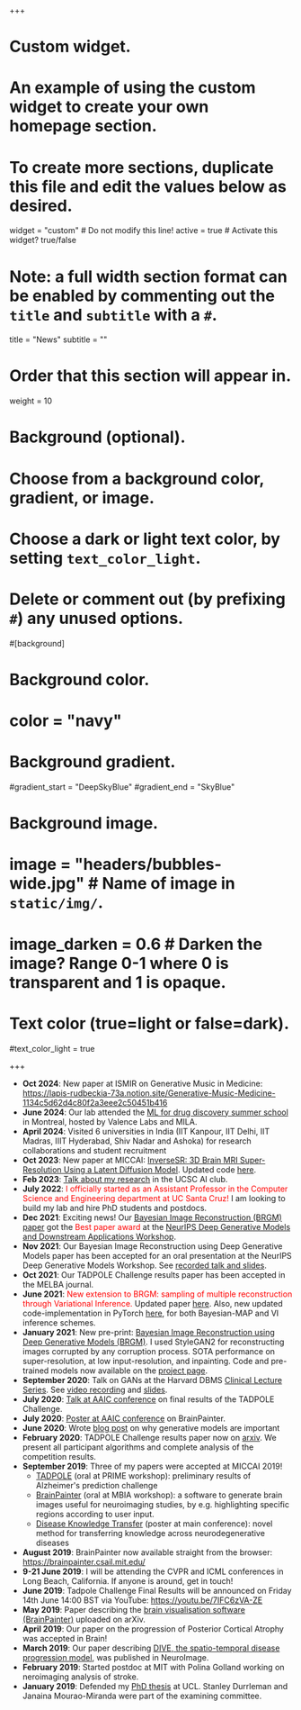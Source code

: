 +++
# Custom widget.
# An example of using the custom widget to create your own homepage section.
# To create more sections, duplicate this file and edit the values below as desired.
widget = "custom"  # Do not modify this line!
active = true  # Activate this widget? true/false

# Note: a full width section format can be enabled by commenting out the `title` and `subtitle` with a `#`.
title = "News"
subtitle = ""

# Order that this section will appear in.
weight = 10

# Background (optional).
#   Choose from a background color, gradient, or image.
#   Choose a dark or light text color, by setting `text_color_light`.
#   Delete or comment out (by prefixing `#`) any unused options.
#[background]
  # Background color.
  # color = "navy"
  
  # Background gradient.
  #gradient_start = "DeepSkyBlue"
  #gradient_end = "SkyBlue"
  
  # Background image.
  # image = "headers/bubbles-wide.jpg"  # Name of image in `static/img/`.
  # image_darken = 0.6  # Darken the image? Range 0-1 where 0 is transparent and 1 is opaque.

  # Text color (true=light or false=dark).
  #text_color_light = true
  
+++

* **Oct 2024**: New paper at ISMIR on Generative Music in Medicine: https://lapis-rudbeckia-73a.notion.site/Generative-Music-Medicine-1134c5d62d4c80f2a3eee2c50451b416
* **June 2024**: Our lab attended the [ML for drug discovery summer school](https://portal.ml4dd.com/) in Montreal, hosted by Valence Labs and MILA. 
* **April 2024**: Visited 6 universities in India (IIT Kanpour, IIT Delhi, IIT Madras, IIIT Hyderabad, Shiv Nadar and Ashoka) for research collaborations and student recruitment
* **Oct 2023**: New paper at MICCAI: [InverseSR: 3D Brain MRI Super-Resolution Using a Latent Diffusion Model](https://arxiv.org/pdf/2308.12465.pdf). Updated code [here](https://github.com/BioMedAI-UCSC/InverseSR).
* **Feb 2023**: [Talk about my research](https://youtu.be/KMom0EeyaYI) in the UCSC AI club.
* **July 2022**: <span style="color:red">I officially started as an Assistant Professor in the Computer Science and Engineering department at UC Santa Cruz!</span> I am looking to build my lab and hire PhD students and postdocs.
* **Dec 2021**: Exciting news! Our [Bayesian Image Reconstruction (BRGM) paper]((https://arxiv.org/pdf/2012.04567.pdf)) got the <span style="color:red">Best paper award</span> at the [NeurIPS Deep Generative Models and Downstream Applications Workshop](https://dgms-and-applications.github.io/2021/). 
* **Nov 2021**: Our Bayesian Image Reconstruction using Deep Generative Models paper has been accepted for an oral presentation at the NeurIPS Deep Generative Models Workshop. See [recorded talk and slides](https://recorder-v3.slideslive.com/?share=55113&s=b5acf15d-572b-41cb-b3e3-d2c6433475ef).
* **Oct 2021**: Our TADPOLE Challenge results paper has been accepted in the MELBA journal.
* **June 2021**: <span style="color:red">New extension to BRGM: sampling of multiple reconstruction through Variational Inference.</span> Updated paper [here](https://arxiv.org/pdf/2012.04567.pdf). Also, new updated code-implementation in PyTorch [here](https://github.com/razvanmarinescu/brgm-pytorch), for both Bayesian-MAP and VI inference schemes.
* **January 2021**: New pre-print: [Bayesian Image Reconstruction using Deep Generative Models (BRGM)](https://arxiv.org/pdf/2012.04567.pdf). I used StyleGAN2 for reconstructing images corrupted by any corruption process. SOTA performance on super-resolution, at low input-resolution, and inpainting. Code and pre-trained models now available on the [project page](https://razvanmarinescu.github.io/brgm/).  
* **September 2020**: Talk on GANs at the Harvard DBMS [Clinical Lecture Series](https://dbmi.hms.harvard.edu/events/clinical-informatics-lecture-series). See [video recording](https://harvard.zoom.us/rec/play/y2a08lvFeC7qcpVVhLJxW5dvIFS5URPfQ6idyzBEFHuYjZK4KAlFgEsAPObaZ2lD4Riz1O0LgxDRNZQ_.GJEejoYu4r1ZjqFN?continueMode=true&_x_zm_rtaid=TO6j5F0vREKikwYNUnSlKw.1600875537789.2fcad5ea3affd5ff6c38b6752da1ab72&_x_zm_rhtaid=950) and [slides](talk/gan-tutorial/pres.pdf).  
* **July 2020**: [Talk at AAIC conference](https://www.youtube.com/watch?v=wYHS9OW-Dv8&ab_channel=RazvanMarinescu) on final results of the TADPOLE Challenge. 
* **July 2020**: [Poster at AAIC conference](https://www.youtube.com/watch?v=ly2IBx3XUkc&t=1s&ab_channel=RazvanMarinescu) on BrainPainter.
* **June 2020**: Wrote [blog post](https://razvanmarinescu.github.io/why-are-generative-models-important/) on why generative models are important
* **February 2020**: TADPOLE Challenge results paper now on [arxiv](https://arxiv.org/abs/2002.03419). We present all participant algorithms and complete analysis of the competition results.
* **September 2019**: Three of my papers were accepted at MICCAI 2019!   
    * [TADPOLE](https://tadpole.grand-challenge.org/) (oral at PRIME workshop): preliminary results of Alzheimer's prediction challenge
    * [BrainPainter](https://arxiv.org/abs/1905.08627) (oral at MBIA workshop): a software to generate brain images useful for neuroimaging studies, by e.g. highlighting specific regions according to user input.
    * [Disease Knowledge Transfer](https://arxiv.org/abs/1901.03517) (poster at main conference): novel method for transferring knowledge across neurodegenerative diseases
* **August 2019**: BrainPainter now available straight from the browser: https://brainpainter.csail.mit.edu/
* **9-21 June 2019**: I will be attending the CVPR and ICML conferences in Long Beach, California. If anyone is around, get in touch!
* **June 2019**: Tadpole Challenge Final Results will be announced on Friday 14th June 14:00 BST via YouTube: https://youtu.be/7IFC6zVA-ZE
* **May 2019**: Paper describing the [brain visualisation software (BrainPainter)](https://arxiv.org/abs/1905.08627) uploaded on arXiv.
* **April 2019**: Our paper on the progression of Posterior Cortical Atrophy was accepted in Brain! 
* **March 2019**: Our paper describing [DIVE, the spatio-temporal disease progression model](https://www.sciencedirect.com/science/article/pii/S1053811919301491?via%3Dihub), was published in NeuroImage.
* **February 2019**: Started postdoc at MIT with Polina Golland working on neroimaging analysis of stroke.
* **January 2019**: Defended my [PhD thesis](https://arxiv.org/abs/2003.04805) at UCL. Stanley Durrleman and Janaina Mourao-Miranda were part of the examining committee.
